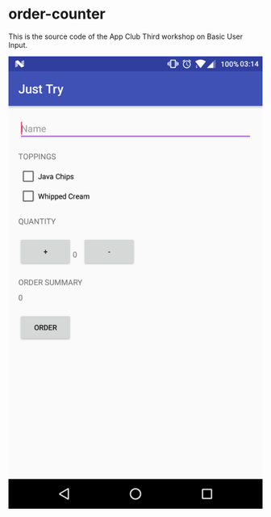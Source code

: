 # order-counter
This is the source code of the App Club Third workshop on Basic User Input.

![Alt text](/screenshot/app.png?raw=true "Screenshot of App")
